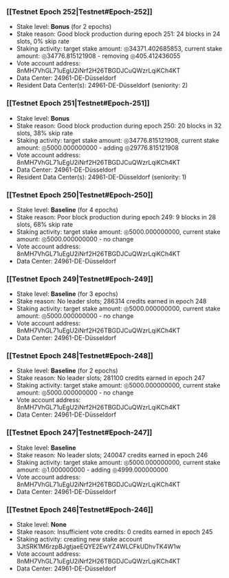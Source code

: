 ### [[Testnet Epoch 252|Testnet#Epoch-252]]
* Stake level: **Bonus** (for 2 epochs)
* Stake reason: Good block production during epoch 251: 24 blocks in 24 slots, 0% skip rate
* Staking activity: target stake amount: ◎34371.402685853, current stake amount: ◎34776.815121908 - removing ◎405.412436055
* Vote account address: 8nMH7VhGL71uEgU2iNrf2H26TBGDJCuQWzrLqiKCh4KT
* Data Center: 24961-DE-Düsseldorf
* Resident Data Center(s): 24961-DE-Düsseldorf (seniority: 2)
### [[Testnet Epoch 251|Testnet#Epoch-251]]
* Stake level: **Bonus**
* Stake reason: Good block production during epoch 250: 20 blocks in 32 slots, 38% skip rate
* Staking activity: target stake amount: ◎34776.815121908, current stake amount: ◎5000.000000000 - adding ◎29776.815121908
* Vote account address: 8nMH7VhGL71uEgU2iNrf2H26TBGDJCuQWzrLqiKCh4KT
* Data Center: 24961-DE-Düsseldorf
* Resident Data Center(s): 24961-DE-Düsseldorf (seniority: 1)
### [[Testnet Epoch 250|Testnet#Epoch-250]]
* Stake level: **Baseline** (for 4 epochs)
* Stake reason: Poor block production during epoch 249: 9 blocks in 28 slots, 68% skip rate
* Staking activity: target stake amount: ◎5000.000000000, current stake amount: ◎5000.000000000 - no change
* Vote account address: 8nMH7VhGL71uEgU2iNrf2H26TBGDJCuQWzrLqiKCh4KT
* Data Center: 24961-DE-Düsseldorf
### [[Testnet Epoch 249|Testnet#Epoch-249]]
* Stake level: **Baseline** (for 3 epochs)
* Stake reason: No leader slots; 286314 credits earned in epoch 248
* Staking activity: target stake amount: ◎5000.000000000, current stake amount: ◎5000.000000000 - no change
* Vote account address: 8nMH7VhGL71uEgU2iNrf2H26TBGDJCuQWzrLqiKCh4KT
* Data Center: 24961-DE-Düsseldorf
### [[Testnet Epoch 248|Testnet#Epoch-248]]
* Stake level: **Baseline** (for 2 epochs)
* Stake reason: No leader slots; 281100 credits earned in epoch 247
* Staking activity: target stake amount: ◎5000.000000000, current stake amount: ◎5000.000000000 - no change
* Vote account address: 8nMH7VhGL71uEgU2iNrf2H26TBGDJCuQWzrLqiKCh4KT
* Data Center: 24961-DE-Düsseldorf
### [[Testnet Epoch 247|Testnet#Epoch-247]]
* Stake level: **Baseline**
* Stake reason: No leader slots; 240047 credits earned in epoch 246
* Staking activity: target stake amount: ◎5000.000000000, current stake amount: ◎1.000000000 - adding ◎4999.000000000
* Vote account address: 8nMH7VhGL71uEgU2iNrf2H26TBGDJCuQWzrLqiKCh4KT
* Data Center: 24961-DE-Düsseldorf
### [[Testnet Epoch 246|Testnet#Epoch-246]]
* Stake level: **None**
* Stake reason: Insufficient vote credits: 0 credits earned in epoch 245
* Staking activity: creating new stake account 3JtSRK1M6rzpBJgtjaeEQYE2EwYZ4WLCFkUDhvTK4W1w
* Vote account address: 8nMH7VhGL71uEgU2iNrf2H26TBGDJCuQWzrLqiKCh4KT
* Data Center: 24961-DE-Düsseldorf